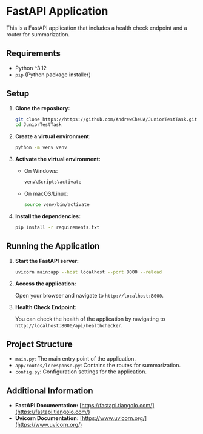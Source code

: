 # FastAPI Application

This is a FastAPI application that includes a health check endpoint and a router for summarization.

## Requirements

- Python ^3.12
- `pip` (Python package installer)

## Setup

1. **Clone the repository:**

    ```sh
    git clone https://https://github.com/AndrewCheUA/JuniorTestTask.git
    cd JuniorTestTask
    ```

2. **Create a virtual environment:**

    ```sh
    python -m venv venv
    ```

3. **Activate the virtual environment:**

    - On Windows:

        ```sh
        venv\Scripts\activate
        ```

    - On macOS/Linux:

        ```sh
        source venv/bin/activate
        ```

4. **Install the dependencies:**

    ```sh
    pip install -r requirements.txt
    ```

## Running the Application

1. **Start the FastAPI server:**

    ```sh
    uvicorn main:app --host localhost --port 8000 --reload
    ```

2. **Access the application:**

    Open your browser and navigate to `http://localhost:8000`.

3. **Health Check Endpoint:**

    You can check the health of the application by navigating to `http://localhost:8000/api/healthchecker`.

## Project Structure

- `main.py`: The main entry point of the application.
- `app/routes/lcresponse.py`: Contains the routes for summarization.
- `config.py`: Configuration settings for the application.

## Additional Information

- **FastAPI Documentation:** [https://fastapi.tiangolo.com/](https://fastapi.tiangolo.com/)
- **Uvicorn Documentation:** [https://www.uvicorn.org/](https://www.uvicorn.org/)

